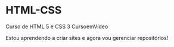 # HTML-CSS
 Curso de HTML 5 e CSS 3 CursoemVídeo
 
 Estou aprendendo a criar sites e agora vou gerenciar repositórios!
 